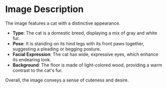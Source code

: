 # Image Description

The image features a cat with a distinctive appearance. 

- **Type**: The cat is a domestic breed, displaying a mix of gray and white fur.
- **Pose**: It is standing on its hind legs with its front paws together, suggesting a pleading or begging posture.
- **Facial Expression**: The cat has wide, expressive eyes, which enhance its endearing look.
- **Background**: The floor is made of light-colored wood, providing a warm contrast to the cat's fur. 

Overall, the image conveys a sense of cuteness and desire.